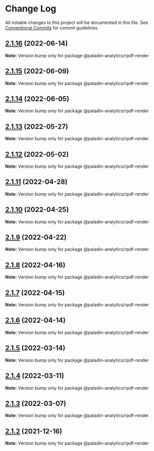 # Change Log

All notable changes to this project will be documented in this file.
See [Conventional Commits](https://conventionalcommits.org) for commit guidelines.

## [2.1.16](https://github.com/Paladin-Analytics/react-pdf/compare/@paladin-analytics/rpdf-render@2.1.15...@paladin-analytics/rpdf-render@2.1.16) (2022-06-14)

**Note:** Version bump only for package @paladin-analytics/rpdf-render





## [2.1.15](https://github.com/Paladin-Analytics/react-pdf/compare/@paladin-analytics/rpdf-render@2.1.14...@paladin-analytics/rpdf-render@2.1.15) (2022-06-09)

**Note:** Version bump only for package @paladin-analytics/rpdf-render





## [2.1.14](https://github.com/Paladin-Analytics/react-pdf/compare/@paladin-analytics/rpdf-render@2.1.13...@paladin-analytics/rpdf-render@2.1.14) (2022-06-05)

**Note:** Version bump only for package @paladin-analytics/rpdf-render





## [2.1.13](https://github.com/Paladin-Analytics/react-pdf/compare/@paladin-analytics/rpdf-render@2.1.12...@paladin-analytics/rpdf-render@2.1.13) (2022-05-27)

**Note:** Version bump only for package @paladin-analytics/rpdf-render





## [2.1.12](https://github.com/Paladin-Analytics/react-pdf/compare/@paladin-analytics/rpdf-render@2.1.11...@paladin-analytics/rpdf-render@2.1.12) (2022-05-02)

**Note:** Version bump only for package @paladin-analytics/rpdf-render





## [2.1.11](https://github.com/Paladin-Analytics/react-pdf/compare/@paladin-analytics/rpdf-render@2.1.10...@paladin-analytics/rpdf-render@2.1.11) (2022-04-28)

**Note:** Version bump only for package @paladin-analytics/rpdf-render





## [2.1.10](https://github.com/Paladin-Analytics/react-pdf/compare/@paladin-analytics/rpdf-render@2.1.9...@paladin-analytics/rpdf-render@2.1.10) (2022-04-25)

**Note:** Version bump only for package @paladin-analytics/rpdf-render





## [2.1.9](https://github.com/Paladin-Analytics/react-pdf/compare/@paladin-analytics/rpdf-render@2.1.8...@paladin-analytics/rpdf-render@2.1.9) (2022-04-22)

**Note:** Version bump only for package @paladin-analytics/rpdf-render





## [2.1.8](https://github.com/Paladin-Analytics/react-pdf/compare/@paladin-analytics/rpdf-render@2.1.7...@paladin-analytics/rpdf-render@2.1.8) (2022-04-16)

**Note:** Version bump only for package @paladin-analytics/rpdf-render





## [2.1.7](https://github.com/Paladin-Analytics/react-pdf/compare/@paladin-analytics/rpdf-render@2.1.6...@paladin-analytics/rpdf-render@2.1.7) (2022-04-15)

**Note:** Version bump only for package @paladin-analytics/rpdf-render





## [2.1.6](https://github.com/Paladin-Analytics/react-pdf/compare/@paladin-analytics/rpdf-render@2.1.5...@paladin-analytics/rpdf-render@2.1.6) (2022-04-14)

**Note:** Version bump only for package @paladin-analytics/rpdf-render





## [2.1.5](https://github.com/Paladin-Analytics/react-pdf/compare/@paladin-analytics/rpdf-render@2.1.4...@paladin-analytics/rpdf-render@2.1.5) (2022-03-14)

**Note:** Version bump only for package @paladin-analytics/rpdf-render





## [2.1.4](https://github.com/Paladin-Analytics/react-pdf/compare/@paladin-analytics/rpdf-render@2.1.3...@paladin-analytics/rpdf-render@2.1.4) (2022-03-11)

**Note:** Version bump only for package @paladin-analytics/rpdf-render





## [2.1.3](https://github.com/Paladin-Analytics/react-pdf/compare/@paladin-analytics/rpdf-render@2.1.2...@paladin-analytics/rpdf-render@2.1.3) (2022-03-07)

**Note:** Version bump only for package @paladin-analytics/rpdf-render





## [2.1.2](https://github.com/Paladin-Analytics/react-pdf/compare/@paladin-analytics/rpdf-render@2.1.1...@paladin-analytics/rpdf-render@2.1.2) (2021-12-16)

**Note:** Version bump only for package @paladin-analytics/rpdf-render
